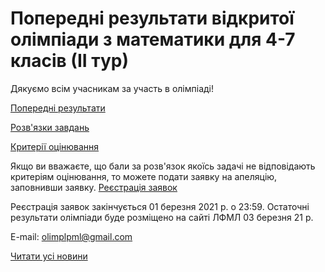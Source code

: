 # Попередні результати відкритої олімпіади з математики для 4-7 класів (ІІ тур)

Дякуємо всім учасникам за участь в олімпіаді!

[Попередні результати](/images/blog/попередні-результати-відкритої-олімпіади-з-математики-для-4/попередні-результати-2-тур-20-21.jpg)

[Розв'язки завдань](/files/blog/попередні-результати-відкритої-олімпіади-з-математики-для-4/текст_з_розвязками_4_7_лютий_2020_21_іі_тур.pdf)

[Критерії оцінювання](/files/blog/попередні-результати-відкритої-олімпіади-з-математики-для-4/критерії_оцінювання_4-7кл_лютий_2021_іі_тур.pdf)

Якщо ви вважаєте, що бали за розв'язок якоїсь задачі не відповідають критеріям оцінювання, то можете подати заявку на апеляцію, заповнивши заявку.
[Реєстрація заявок](https://docs.google.com/forms/d/10DBu7fX_uh8jNkEbuYNhO3lVZ4_MiSGcIkdsCmRe2TM/edit?gxids=7628)

Реєстрація заявок закінчується 01 березня 2021 р. о 23:59.
Остаточні результати олімпіади буде розміщено на сайті ЛФМЛ 03 березня 21 р.

E-mail: [olimplpml@gmail.com](mailto:olimplpml@gmail.com)

[Читати усі новини](/news)

